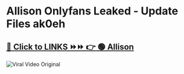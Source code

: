 
 # Allison Onlyfans Leaked - Update Files ak0eh

## <h2><a href="https://clipsfans.com/Allison&ref=git">🔗 Click to LINKS ⏩⏩ 👉 🟢 Allison </a></h2>

<a href="https://clipsfans.com/Allison&ref=git" rel="nofollow" data-target="animated-image.originalLink"><img src="https://i.ibb.co.com/xMMVF88/686577567.gif" alt="Viral Video Original" style="max-width: 100%; display: inline-block;" data-target="animated-image.originalImage"></a>

